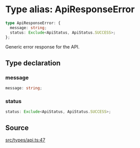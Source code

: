 # Type alias: ApiResponseError

```ts
type ApiResponseError: {
  message: string;
  status: Exclude<ApiStatus, ApiStatus.SUCCESS>;
};
```

Generic error response for the API.

## Type declaration

### message

```ts
message: string;
```

### status

```ts
status: Exclude<ApiStatus, ApiStatus.SUCCESS>;
```

## Source

[src/types/api.ts:47](https://github.com/torque-labs/torque-ts-sdk/blob/3bb7686d9ca1711cb29a16a45efd25d459673e82/src/types/api.ts#L47)
